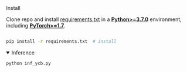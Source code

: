 
<summary>Install</summary>

Clone repo and install [requirements.txt](https://github.com/ultralytics/yolov5/blob/master/requirements.txt) in a
[**Python>=3.7.0**](https://www.python.org/) environment, including
[**PyTorch>=1.7**](https://pytorch.org/get-started/locally/).

```bash

pip install -r requirements.txt  # install
```

</details>

<details open>
<summary>Inference</summary>

```bash
python inf_ycb.py
```